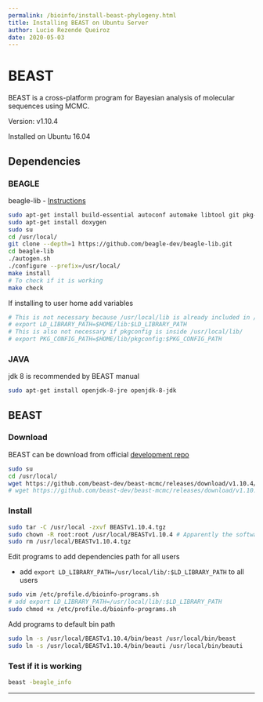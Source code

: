 ```yaml
---
permalink: /bioinfo/install-beast-phylogeny.html
title: Installing BEAST on Ubuntu Server
author: Lucio Rezende Queiroz
date: 2020-05-03
---
```


# BEAST

BEAST is a cross-platform program for Bayesian analysis of molecular sequences using MCMC.

Version: v1.10.4

Installed on Ubuntu 16.04

## Dependencies

### BEAGLE

beagle-lib - [Instructions](https://github.com/beagle-dev/beagle-lib/wiki/LinuxInstallInstructions)

```bash
sudo apt-get install build-essential autoconf automake libtool git pkg-config openjdk-9-jdk
sudo apt-get install doxygen
sudo su
cd /usr/local/
git clone --depth=1 https://github.com/beagle-dev/beagle-lib.git
cd beagle-lib
./autogen.sh
./configure --prefix=/usr/local/
make install
# To check if it is working
make check
```

If installing to user home add variables

```bash
# This is not necessary because /usr/local/lib is already included in /etc/ld.so.conf.d/libc.conf
# export LD_LIBRARY_PATH=$HOME/lib:$LD_LIBRARY_PATH
# This is also not necessary if pkgconfig is inside /usr/local/lib/
# export PKG_CONFIG_PATH=$HOME/lib/pkgconfig:$PKG_CONFIG_PATH
```

### JAVA

jdk 8 is recommended by BEAST manual

```bash
sudo apt-get install openjdk-8-jre openjdk-8-jdk
```

## BEAST

### Download

BEAST can be download from official [development repo](https://github.com/beast-dev/beast-mcmc/releases)

```bash
sudo su
cd /usr/local/
wget https://github.com/beast-dev/beast-mcmc/releases/download/v1.10.4/BEASTv1.10.4.tgz
# wget https://github.com/beast-dev/beast-mcmc/releases/download/v1.10.4/BEAST.v1.10.4.zip
```

### Install

```bash
sudo tar -C /usr/local -zxvf BEASTv1.10.4.tgz
sudo chown -R root:root /usr/local/BEASTv1.10.4 # Apparently the software is developed in a MacOS and the the owner is 504 (staff), not root
sudo rm /usr/local/BEASTv1.10.4.tgz
```

Edit programs to add dependencies path for all users

* add `export LD_LIBRARY_PATH=/usr/local/lib/:$LD_LIBRARY_PATH` to all users

```bash
sudo vim /etc/profile.d/bioinfo-programs.sh
# add export LD_LIBRARY_PATH=/usr/local/lib/:$LD_LIBRARY_PATH
sudo chmod +x /etc/profile.d/bioinfo-programs.sh
```

Add programs to default bin path

```bash
sudo ln -s /usr/local/BEASTv1.10.4/bin/beast /usr/local/bin/beast
sudo ln -s /usr/local/BEASTv1.10.4/bin/beauti /usr/local/bin/beauti
```

### Test if it is working

```bash
beast -beagle_info
```

----
